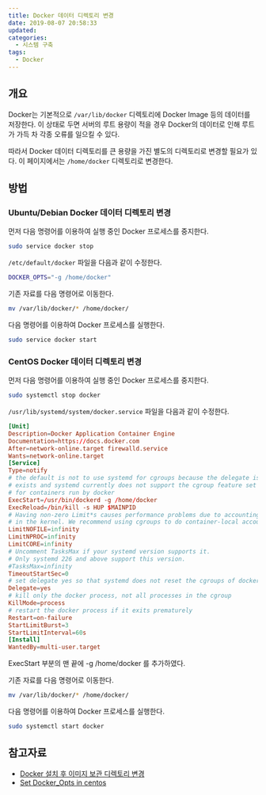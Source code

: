 ```yaml
---
title: Docker 데이터 디렉토리 변경
date: 2019-08-07 20:58:33
updated:
categories:
  - 시스템 구축
tags:
  - Docker
---
```


## 개요

Docker는 기본적으로 `/var/lib/docker` 디렉토리에 Docker Image 등의 데이터를 저장한다.
이 상태로 두면 서버의 루트 용량이 적을 경우 Docker의 데이터로 인해 루트가 가득 차 각종 오류를 일으킬 수 있다.

따라서 Docker 데이터 디렉토리를 큰 용량을 가진 별도의 디렉토리로 변경할 필요가 있다.
이 페이지에서는 `/home/docker` 디렉토리로 변경한다.

<!-- more -->

## 방법

### Ubuntu/Debian Docker 데이터 디렉토리 변경

먼저 다음 명령어를 이용하여 실행 중인 Docker 프로세스를 중지한다.

```bash
sudo service docker stop
```

`/etc/default/docker` 파일을 다음과 같이 수정한다.

```bash
DOCKER_OPTS="-g /home/docker"
```

기존 자료를 다음 명령어로 이동한다.

```bash
mv /var/lib/docker/* /home/docker/
```

다음 명령어를 이용하여 Docker 프로세스를 실행한다.

```bash
sudo service docker start
```

### CentOS Docker 데이터 디렉토리 변경

먼저 다음 명령어를 이용하여 실행 중인 Docker 프로세스를 중지한다.

```bash
sudo systemctl stop docker
```

`/usr/lib/systemd/system/docker.service` 파일을 다음과 같이 수정한다.

```conf
[Unit]
Description=Docker Application Container Engine
Documentation=https://docs.docker.com
After=network-online.target firewalld.service
Wants=network-online.target
[Service]
Type=notify
# the default is not to use systemd for cgroups because the delegate issues still
# exists and systemd currently does not support the cgroup feature set required
# for containers run by docker
ExecStart=/usr/bin/dockerd -g /home/docker
ExecReload=/bin/kill -s HUP $MAINPID
# Having non-zero Limit*s causes performance problems due to accounting overhead
# in the kernel. We recommend using cgroups to do container-local accounting.
LimitNOFILE=infinity
LimitNPROC=infinity
LimitCORE=infinity
# Uncomment TasksMax if your systemd version supports it.
# Only systemd 226 and above support this version.
#TasksMax=infinity
TimeoutStartSec=0
# set delegate yes so that systemd does not reset the cgroups of docker containers
Delegate=yes
# kill only the docker process, not all processes in the cgroup
KillMode=process
# restart the docker process if it exits prematurely
Restart=on-failure
StartLimitBurst=3
StartLimitInterval=60s
[Install]
WantedBy=multi-user.target
```

ExecStart 부분의 맨 끝에 -g /home/docker 를 추가하였다.

기존 자료를 다음 명령어로 이동한다.

```bash
mv /var/lib/docker/* /home/docker/
```

다음 명령어를 이용하여 Docker 프로세스를 실행한다.

```bash
sudo systemctl start docker
```

## 참고자료

- [Docker 설치 후 이미지 보관 디렉토리 변경](http://dveamer.github.io/backend/DockerImageDirectory.html)
- [Set Docker_Opts in centos](https://stackoverflow.com/questions/26166550/set-docker-opts-in-centos)
